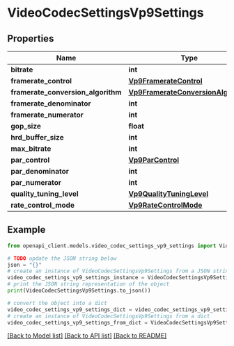 # VideoCodecSettingsVp9Settings


## Properties

Name | Type | Description | Notes
------------ | ------------- | ------------- | -------------
**bitrate** | **int** |  | [optional] 
**framerate_control** | [**Vp9FramerateControl**](Vp9FramerateControl.md) |  | [optional] 
**framerate_conversion_algorithm** | [**Vp9FramerateConversionAlgorithm**](Vp9FramerateConversionAlgorithm.md) |  | [optional] 
**framerate_denominator** | **int** |  | [optional] 
**framerate_numerator** | **int** |  | [optional] 
**gop_size** | **float** |  | [optional] 
**hrd_buffer_size** | **int** |  | [optional] 
**max_bitrate** | **int** |  | [optional] 
**par_control** | [**Vp9ParControl**](Vp9ParControl.md) |  | [optional] 
**par_denominator** | **int** |  | [optional] 
**par_numerator** | **int** |  | [optional] 
**quality_tuning_level** | [**Vp9QualityTuningLevel**](Vp9QualityTuningLevel.md) |  | [optional] 
**rate_control_mode** | [**Vp9RateControlMode**](Vp9RateControlMode.md) |  | [optional] 

## Example

```python
from openapi_client.models.video_codec_settings_vp9_settings import VideoCodecSettingsVp9Settings

# TODO update the JSON string below
json = "{}"
# create an instance of VideoCodecSettingsVp9Settings from a JSON string
video_codec_settings_vp9_settings_instance = VideoCodecSettingsVp9Settings.from_json(json)
# print the JSON string representation of the object
print(VideoCodecSettingsVp9Settings.to_json())

# convert the object into a dict
video_codec_settings_vp9_settings_dict = video_codec_settings_vp9_settings_instance.to_dict()
# create an instance of VideoCodecSettingsVp9Settings from a dict
video_codec_settings_vp9_settings_from_dict = VideoCodecSettingsVp9Settings.from_dict(video_codec_settings_vp9_settings_dict)
```
[[Back to Model list]](../README.md#documentation-for-models) [[Back to API list]](../README.md#documentation-for-api-endpoints) [[Back to README]](../README.md)


